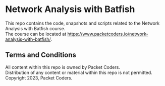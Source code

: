 # Network Analysis with Batfish
This repo contains the code, snapshots and scripts related to the Network Analysis with Batfish course.<br>
The course can be located at https://www.packetcoders.io/network-analysis-with-batfish/.

## Terms and Conditions
All content within this repo is owned by Packet Coders.<br>
Distribution of any content or material within this repo is not permitted.<br>
Copyright 2023, Packet Coders.
